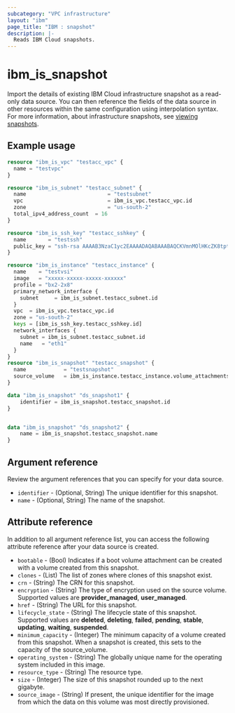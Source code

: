 ```yaml
---
subcategory: "VPC infrastructure"
layout: "ibm"
page_title: "IBM : snapshot"
description: |-
  Reads IBM Cloud snapshots.
---
```

# ibm_is_snapshot

Import the details of existing IBM Cloud infrastructure snapshot as a read-only data source. You can then reference the fields of the data source in other resources within the same configuration using interpolation syntax. For more information, about infrastructure snapshots, see [viewing snapshots](https://cloud.ibm.com/docs/vpc?topic=vpc-snapshots-vpc-view).


## Example usage

```terraform
resource "ibm_is_vpc" "testacc_vpc" {
  name = "testvpc"
}

resource "ibm_is_subnet" "testacc_subnet" {
  name            			    = "testsubnet"
  vpc             			    = ibm_is_vpc.testacc_vpc.id
  zone            			    = "us-south-2"
  total_ipv4_address_count 	= 16
}

resource "ibm_is_ssh_key" "testacc_sshkey" {
  name       = "testssh"
  public_key = "ssh-rsa AAAAB3NzaC1yc2EAAAADAQABAAABAQCKVmnMOlHKcZK8tpt3MP1lqOLAcqcJzhsvJcjscgVERRN7/9484SOBJ3HSKxxNG5JN8owAjy5f9yYwcUg+JaUVuytn5Pv3aeYROHGGg+5G346xaq3DAwX6Y5ykr2fvjObgncQBnuU5KHWCECO/4h8uWuwh/kfniXPVjFToc+gnkqA+3RKpAecZhFXwfalQ9mMuYGFxn+fwn8cYEApsJbsEmb0iJwPiZ5hjFC8wREuiTlhPHDgkBLOiycd20op2nXzDbHfCHInquEe/gYxEitALONxm0swBOwJZwlTDOB7C6y2dzlrtxr1L59m7pCkWI4EtTRLvleehBoj3u7jB4usR"
}

resource "ibm_is_instance" "testacc_instance" {
  name    = "testvsi"
  image   = "xxxxx-xxxxx-xxxxx-xxxxxx"
  profile = "bx2-2x8"
  primary_network_interface {
    subnet     = ibm_is_subnet.testacc_subnet.id
  }
  vpc  = ibm_is_vpc.testacc_vpc.id
  zone = "us-south-2"
  keys = [ibm_is_ssh_key.testacc_sshkey.id]
  network_interfaces {
    subnet = ibm_is_subnet.testacc_subnet.id
    name   = "eth1"
  }
}
resource "ibm_is_snapshot" "testacc_snapshot" {
  name            = "testsnapshot"
  source_volume   = ibm_is_instance.testacc_instance.volume_attachments[0].volume_id
}

data "ibm_is_snapshot" "ds_snapshot1" {
    identifier = ibm_is_snapshot.testacc_snapshot.id
}

```

```terraform

data "ibm_is_snapshot" "ds_snapshot2" {
    name = ibm_is_snapshot.testacc_snapshot.name
}

```


## Argument reference
Review the argument references that you can specify for your data source. 

- `identifier` - (Optional, String) The unique identifier for this snapshot.
- `name` - (Optional, String) The name of the snapshot.

## Attribute reference
In addition to all argument reference list, you can access the following attribute reference after your data source is created.

- `bootable` - (Bool) Indicates if a boot volume attachment can be created with a volume created from this snapshot.
- `clones` - (List) The list of zones where clones of this snapshot exist.
- `crn` - (String) The CRN for this snapshot.
- `encryption` - (String) The type of encryption used on the source volume. Supported values are **provider_managed**, **user_managed**.
- `href` - (String) The URL for this snapshot.
- `lifecycle_state` - (String) The lifecycle state of this snapshot. Supported values are **deleted**, **deleting**, **failed**, **pending**, **stable**, **updating**, **waiting**, **suspended**.
- `minimum_capacity` - (Integer) The minimum capacity of a volume created from this snapshot. When a snapshot is created, this sets to the capacity of the source_volume.
- `operating_system` - (String) The globally unique name for the operating system included in this image.
- `resource_type` - (String) The resource type.
- `size` - (Integer) The size of this snapshot rounded up to the next gigabyte.
- `source_image` - (String) If present, the unique identifier for the image from which the data on this volume was most directly provisioned.

